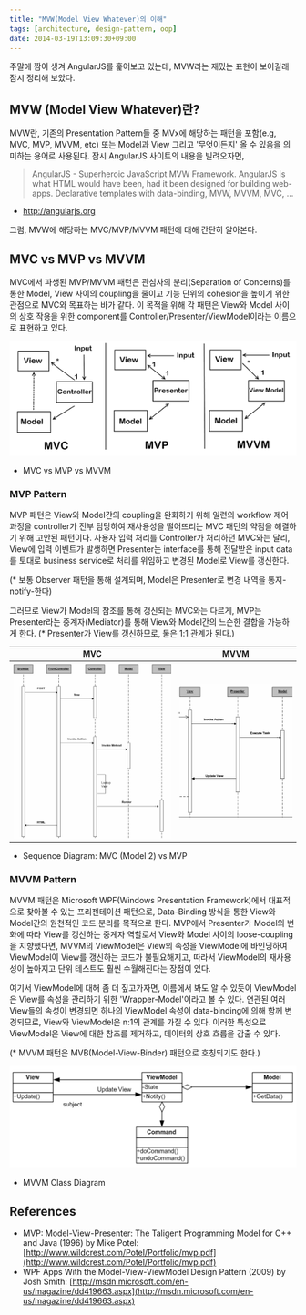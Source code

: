 ```yaml
---
title: "MVW(Model View Whatever)의 이해"
tags: [architecture, design-pattern, oop]
date: 2014-03-19T13:09:30+09:00
---
```


주말에 짬이 생겨 AngularJS를 훑어보고 있는데, MVW라는 재밌는 표현이 보이길래 잠시 정리해 보았다.

## MVW (Model View Whatever)란?
MVW란, 기존의 Presentation Pattern들 중 MVx에 해당하는 패턴을 포함(e.g, MVC, MVP, MVVM, etc) 또는 Model과 View 그리고 '무엇이든지' 올 수 있음을 의미하는 용어로 사용된다. 잠시 AngularJS 사이트의 내용을 빌려오자면,

> AngularJS - Superheroic JavaScript MVW Framework.
> AngularJS is what HTML would have been, had it been designed for building web-apps. Declarative templates with data-binding, MVW, MVVM, MVC, ...

- http://angularjs.org

그럼, MVW에 해당하는 MVC/MVP/MVVM 패턴에 대해 간단히 알아본다.

## MVC vs MVP vs MVVM
MVC에서 파생된 MVP/MVVM 패턴은 관심사의 분리(Separation of Concerns)를 통한 Model, View 사이의 coupling을 줄이고 기능 단위의 cohesion을 높이기 위한 관점으로 MVC와 목표하는 바가 같다. 이 목적을 위해 각 패턴은 View와 Model 사이의 상호 작용을 위한 component를 Controller/Presenter/ViewModel이라는 이름으로 표현하고 있다.

![MVC vs MVP vs MVVM](/assets/image/2014-03-19-image_4.png)
- MVC vs MVP vs MVVM

### MVP Pattern
MVP 패턴은 View와 Model간의 coupling을 완화하기 위해 일련의 workflow 제어 과정을 controller가 전부 담당하여 재사용성을 떨어뜨리는 MVC 패턴의 약점을 해결하기 위해 고안된 패턴이다. 사용자 입력 처리를 Controller가 처리하던 MVC와는 달리, View에 입력 이벤트가 발생하면 Presenter는 interface를 통해 전달받은 input data를 토대로 business service로 처리를 위임하고 변경된 Model로 View를 갱신한다.

(* 보통 Observer 패턴을 통해 설계되며, Model은 Presenter로 변경 내역을 통지-notify-한다)

그러므로 View가 Model의 참조를 통해 갱신되는 MVC와는 다르게, MVP는 Presenter라는 중계자(Mediator)를 통해 View와 Model간의 느슨한 결합을 가능하게 한다.
(* Presenter가 View를 갱신하므로, 둘은 1:1 관계가 된다.)

| MVC | MVVM |
|-|-|
| ![MVC](/assets/image/2014-03-19-mvcweb2.jpg) | ![MVP](/assets/image/2014-03-19-mvpsequence.jpg) |

- Sequence Diagram: MVC (Model 2) vs MVP

### MVVM Pattern
MVVM 패턴은 Microsoft WPF(Windows Presentation Framework)에서 대표적으로 찾아볼 수 있는 프리젠테이션 패턴으로, Data-Binding 방식을 통한 View와 Model간의 원천적인 코드 분리를 목적으로 한다. MVP에서 Presenter가 Model의 변화에 따라 View를 갱신하는 중계자 역할로서 View와 Model 사이의 loose-coupling을 지향했다면, MVVM의 ViewModel은 View의 속성을 ViewModel에 바인딩하여 ViewModel이 View를 갱신하는 코드가 불필요해지고, 따라서 ViewModel의 재사용성이 높아지고 단위 테스트도 훨씬 수월해진다는 장점이 있다.

여기서 ViewModel에 대해 좀 더 짚고가자면, 이름에서 봐도 알 수 있듯이 ViewModel은 View를 속성을 관리하기 위한 'Wrapper-Model'이라고 볼 수 있다. 연관된 여러 View들의 속성이 변경되면 하나의 ViewModel 속성이 data-binding에 의해 함께 변경되므로, View와 ViewModel은 n:1의 관계를 가질 수 있다. 이러한 특성으로 ViewModel은 View에 대한 참조를 제거하고, 데이터의 상호 흐름을 감출 수 있다.

(* MVVM 패턴은 MVB(Model-View-Binder) 패턴으로 호칭되기도 한다.) 

![MVP](/assets/image/2014-03-19-mvvm.png)
- MVVM Class Diagram

## References
- MVP: Model-View-Presenter: The Taligent Programming Model for C++ and Java (1996) by Mike Potel: [http://www.wildcrest.com/Potel/Portfolio/mvp.pdf](http://www.wildcrest.com/Potel/Portfolio/mvp.pdf)
- WPF Apps With the Model-View-ViewModel Design Pattern (2009) by Josh Smith: [http://msdn.microsoft.com/en-us/magazine/dd419663.aspx](http://msdn.microsoft.com/en-us/magazine/dd419663.aspx)

